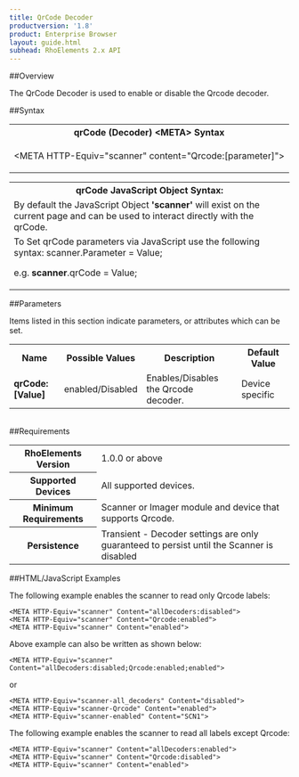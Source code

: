 ```yaml
---
title: QrCode Decoder
productversion: '1.8'
product: Enterprise Browser
layout: guide.html
subhead: RhoElements 2.x API
---
```


##Overview

The QrCode Decoder is used to enable or disable the Qrcode decoder.

##Syntax

<table class="re-table"><tr><th class="tableHeading">qrCode (Decoder) &lt;META&gt; Syntax
</th></tr><tr><td class="clsSyntaxCells clsOddRow"><p>&lt;META HTTP-Equiv="scanner" content="Qrcode:[parameter]"&gt;</p></td></tr></table>
<table class="re-table"><tr><th class="tableHeading">qrCode JavaScript Object Syntax:</th></tr><tr><td class="clsSyntaxCells clsOddRow">
By default the JavaScript Object <b>'scanner'</b> will exist on the current page and can be used to interact directly with the qrCode.
</td></tr><tr><td class="clsSyntaxCells clsEvenRow">
To Set qrCode parameters via JavaScript use the following syntax: scanner.Parameter = Value;
<P />e.g. <b>scanner</b>.qrCode = Value;
</td></tr></table>

##Parameters


Items listed in this section indicate parameters, or attributes which can be set.
<table class="re-table"><col width="20%" /><col width="20%" /><col width="38%" /><col width="22%" /><tr><th class="tableHeading">Name</th><th class="tableHeading">Possible Values</th><th class="tableHeading">Description</th><th class="tableHeading">Default Value</th></tr><tr><td class="clsSyntaxCells clsOddRow"><b>qrCode:[Value]
</b></td><td class="clsSyntaxCells clsOddRow">enabled/Disabled</td><td class="clsSyntaxCells clsOddRow">Enables/Disables the Qrcode decoder.</td><td class="clsSyntaxCells clsOddRow">Device specific</td></tr></table>
<table class="re-table"><col width="78%" /><col width="8%" /><col width="1%" /><col width="5%" /><col width="1%" /><col width="5%" /><col width="2%" /></table>





##Requirements

<table class="re-table"><tr><th class="tableHeading">RhoElements Version</th><td class="clsSyntaxCell clsEvenRow">1.0.0 or above
</td></tr><tr><th class="tableHeading">Supported Devices</th><td class="clsSyntaxCell clsOddRow">All supported devices.</td></tr><tr><th class="tableHeading">Minimum Requirements</th><td class="clsSyntaxCell clsOddRow">Scanner or Imager module and device that supports Qrcode.</td></tr><tr><th class="tableHeading">Persistence</th><td class="clsSyntaxCell clsEvenRow">Transient - Decoder settings are only guaranteed to persist until the Scanner is disabled</td></tr></table>


##HTML/JavaScript Examples

The following example enables the scanner to read only Qrcode labels:

	<META HTTP-Equiv="scanner" Content="allDecoders:disabled">
	<META HTTP-Equiv="scanner" Content="Qrcode:enabled">
	<META HTTP-Equiv="scanner" Content="enabled">
	
Above example can also be written as shown below:

	<META HTTP-Equiv="scanner" Content="allDecoders:disabled;Qrcode:enabled;enabled">
	
or

	<META HTTP-Equiv="scanner-all_decoders" Content="disabled">
	<META HTTP-Equiv="scanner-Qrcode" Content="enabled">
	<META HTTP-Equiv="scanner-enabled" Content="SCN1">
	
The following example enables the scanner to read all labels except Qrcode:

	<META HTTP-Equiv="scanner" Content="allDecoders:enabled">
	<META HTTP-Equiv="scanner" Content="Qrcode:disabled">
	<META HTTP-Equiv="scanner" Content="enabled">
	





